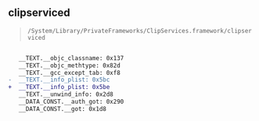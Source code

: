 ## clipserviced

> `/System/Library/PrivateFrameworks/ClipServices.framework/clipserviced`

```diff

   __TEXT.__objc_classname: 0x137
   __TEXT.__objc_methtype: 0x82d
   __TEXT.__gcc_except_tab: 0xf8
-  __TEXT.__info_plist: 0x5bc
+  __TEXT.__info_plist: 0x5be
   __TEXT.__unwind_info: 0x2d8
   __DATA_CONST.__auth_got: 0x290
   __DATA_CONST.__got: 0x1d8

```
